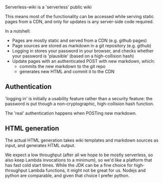 Serverless-wiki is a 'serverless' public wiki

This means most of the functionality can be accessed while
serving static pages from a CDN, and only for updates is any
server-side code required.

In a nutshell:

* Pages are mostly static and served from a CDN (e.g. github pages)
* Page sources are stored as markdown in a git repository (e.g. github)
* Logging in stores your password in your browser, and checks whether your
  password is 'plausible' (based on a high-collision hash)
* Update pages with an authenticated POST with new markdown, which:
  * commits the new markdown to the git repo
  * generates new HTML and commit it to the CDN

## Authentication

'logging in' is initially a usability feature rather than a security feature:
the password is put though a non-cryptographic, high-collision hash function.

The 'real' authentication happens when POSTing new markdown.

## HTML generation

The actual HTML generation takes wiki templates and markdown sources
as input, and generates HTML output.

We expect a low throughput (after all we hope to be mostly serverless,
so also keep Lambda invocations to a minimum), so we'd like a platform
that has fast cold start times. While the JDK can be a fine choice for
high-throughput Lambda functions, it might not be great for us. Nodejs
and python are comparable, and given that choice I prefer python.
